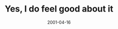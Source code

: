 ---
layout: base.njk
title : 'Yes, I do feel good about it' 
view_title : 'Yes, I do feel good about it' 
year : '2001' 
date : '2001-04-16' 
img_file : '/drawing/nightbefore.png' 
html_file : 'feelgoodabout' 
next_html : 'mineisbigger.html' 
year_order : '64' 
permalink : "title/{{html_file}}.html"
---